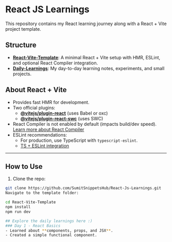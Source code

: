 # React JS Learnings

This repository contains my React learning journey along with a React + Vite project template.

## Structure

- **[React-Vite-Template](React-Vite-Template/README.md)**: A minimal React + Vite setup with HMR, ESLint, and optional React Compiler integration.
- **[Daily-Learnings](Daily-Learnings/README.md)**: My day-to-day learning notes, experiments, and small projects.

## About React + Vite

- Provides fast HMR for development.
- Two official plugins:
  - **[@vitejs/plugin-react](https://github.com/vitejs/vite-plugin-react)** (uses Babel or oxc)
  - **[@vitejs/plugin-react-swc](https://github.com/vitejs/vite-plugin-react-swc)** (uses SWC)
- React Compiler is not enabled by default (impacts build/dev speed).  
  [Learn more about React Compiler](https://react.dev/learn/react-compiler/installation)
- ESLint recommendations:
  - For production, use TypeScript with `typescript-eslint`.
  - [TS + ESLint integration](https://github.com/vitejs/vite/tree/main/packages/create-vite/template-react-ts)

---

## How to Use

1. Clone the repo:

```bash
git clone https://github.com/SumitSnippetsHub/React-Js-Learnings.git
Navigate to the template folder:

cd React-Vite-Template
npm install
npm run dev

## Explore the daily learnings here :)
### Day 1 - React Basics
- Learned about **components, props, and JSX**.
- Created a simple functional component.



